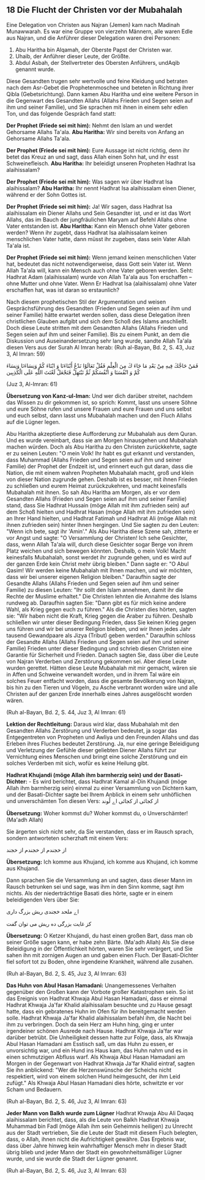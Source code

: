 ## 18 Die Flucht der Christen vor der Mubahalah


Eine Delegation von Christen aus Najran (Jemen) kam nach Madinah Munawwarah. Es war eine Gruppe von vierzehn Männern, alle waren Edle aus Najran, und die Anführer dieser Delegation waren drei Personen:

1. Abu Haritha bin Alqamah, der Oberste Papst der Christen war.
2. Uhaib, der Anführer dieser Leute, der Größte. 
3. Abdul Asbah, der Stellvertreter des Obersten Anführers, undAqib genannt wurde.

Diese Gesandten trugen sehr wertvolle und feine Kleidung und betraten nach dem Asr-Gebet die Prophetenmoschee und beteten in Richtung ihrer Qibla (Gebetsrichtung). Dann kamen Abu Haritha und eine weitere Person in die Gegenwart des Gesandten Allahs (Allahs Frieden und Segen seien auf ihm und seiner Familie), und Sie sprachen mit ihnen in einem sehr edlen Ton, und das folgende Gespräch fand statt:

**Der Prophet (Friede sei mit him):** Nehmt den Islam an und werdet Gehorsame Allahs Ta'ala.
**Abu Haritha:** Wir sind bereits von Anfang an Gehorsame Allahs Ta'ala.

**Der Prophet (Friede sei mit him):** Eure Aussage ist nicht richtig, denn ihr betet das Kreuz an und sagt, dass Allah einen Sohn hat, und ihr esst Schweinefleisch.
**Abu Haritha:** Ihr beleidigt unseren Propheten Hadhrat Isa alaihissalam?

**Der Prophet (Friede sei mit him):** Was sagen wir über Hadhrat Isa alaihissalam?
**Abu Haritha:** Ihr nennt Hadhrat Isa alaihissalam einen Diener, während er der Sohn Gottes ist.

**Der Prophet (Friede sei mit him):** Ja! Wir sagen, dass Hadhrat Isa alaihissalam ein Diener Allahs und Sein Gesandter ist, und er ist das Wort Allahs, das im Bauch der jungfräulichen Maryam auf Befehl Allahs ohne Vater entstanden ist.
**Abu Haritha:** Kann ein Mensch ohne Vater geboren werden? Wenn ihr zugebt, dass Hadhrat Isa alaihissalam keinen menschlichen Vater hatte, dann müsst ihr zugeben, dass sein Vater Allah Ta'ala ist.

**Der Prophet (Friede sei mit him):**
Wenn jemand keinen menschlichen Vater hat, bedeutet das nicht notwendigerweise, dass Gott sein Vater ist.
Wenn Allah Ta'ala will, kann ein Mensch auch ohne Vater geboren werden. Seht: Hadhrat Adam (alaihissalam) wurde von Allah Ta'ala aus Ton erschaffen – ohne Mutter und ohne Vater. Wenn Er Hadhrat Isa (alaihissalam) ohne Vater erschaffen hat, was ist daran so erstaunlich?

Nach diesem prophetischen Stil der Argumentation und weisen Gesprächsführung des Gesandten (Frieden und Segen seien auf ihm und seiner Familie) hätte erwartet werden sollen, dass diese Delegation ihren christlichen Glauben aufgibt und sich dem Schoß des Islams anschließt. Doch diese Leute stritten mit dem Gesandten Allahs (Allahs Frieden und Segen seien auf ihm und seiner Familie). Bis zu einem Punkt, an dem die Diskussion und Auseinandersetzung sehr lang wurde, sandte Allah Ta'ala diesen Vers aus der Surah Al Imran herab: (Ruh al-Bayan, Bd. 2, S. 43, Juz 3, Al Imran: 59)

فَمَنْ حَاجَّكَ فِيهِ مِنْ بَعْدِ مَا جَاءَ كَ مِنَ الْعِلْمِ فَقُلْ تَعَالَوْا نَدْعُ أَبْنَاءَنَا وَ ابْنَاءَ كُمْ وَنِسَاءَنَا وَنِسَاءَ كُمْ وَ انْفُسَنَا وَ انْفُسَكُمْ ثُمَّ نَبْتَهِلْ فَنَجْعَلْ لَعْنَتَ اللَّهِ عَلَى الْكَذِبِين

(Juz 3, Al-Imran: 61)

**Übersetzung von Kanz-ul-Iman:** Und wer dich darüber streitet, nachdem das Wissen zu dir gekommen ist, so sprich: Kommt, lasst uns unsere Söhne und eure Söhne rufen und unsere Frauen und eure Frauen und uns selbst und euch selbst, dann lasst uns Mubahalah machen und den Fluch Allahs auf die Lügner legen.

Abu Haritha akzeptierte diese Aufforderung zur Mubahalah aus dem Quran. Und es wurde vereinbart, dass sie am Morgen hinausgehen und Mubahalah machen würden. Doch als Abu Haritha zu den Christen zurückkehrte, sagte er zu seinen Leuten: "O mein Volk! Ihr habt es gut erkannt und verstanden, dass Muhammad (Allahs Frieden und Segen seien auf ihm und seiner Familie) der Prophet der Endzeit ist, und erinnert euch gut daran, dass die Nation, die mit einem wahren Propheten Mubahalah macht, groß und klein von dieser Nation zugrunde gehen. Deshalb ist es besser, mit ihnen Frieden zu schließen und eurem Heimat zurückzukehren, und macht keinesfalls Mubahalah mit ihnen. So sah Abu Haritha am Morgen, als er vor dem Gesandten Allahs (Frieden und Segen seien auf ihm und seiner Familie) stand, dass Sie Hadhrat Hussain (möge Allah mit ihm zufrieden sein) auf dem Schoß hielten und Hadhrat Hasan (möge Allah mit ihm zufrieden sein) an Ihrer Hand hielten, und Hadhrat Fatimah und Hadhrat Ali (möge Allah mit ihnen zufrieden sein) hinter Ihnen hergingen. Und Sie sagten zu den Leuten: "Wenn ich bete, sagt ihr 'Amin'." Als Abu Haritha diese Szene sah, zitterte er vor Angst und sagte: "O Versammlung der Christen! Ich sehe Gesichter, dass, wenn Allah Ta'ala will, durch diese Gesichter sogar Berge von ihrem Platz weichen und sich bewegen könnten. Deshalb, o mein Volk! Macht keinesfalls Mubahalah, sonst werdet ihr zugrunde gehen, und es wird auf der ganzen Erde kein Christ mehr übrig bleiben." Dann sagte er: "O Abul Qasim! Wir werden keine Mubahalah mit Ihnen machen, und wir möchten, dass wir bei unserer eigenen Religion bleiben." Daraufhin sagte der Gesandte Allahs (Allahs Frieden und Segen seien auf ihm und seiner Familie) zu diesen Leuten: "Ihr sollt den Islam annehmen, damit ihr die Rechte der Muslime erhaltet." Die Christen lehnten die Annahme des Islams rundweg ab. Daraufhin sagten Sie: "Dann gibt es für mich keine andere Wahl, als Krieg gegen euch zu führen." Als die Christen dies hörten, sagten sie: "Wir haben nicht die Kraft, Krieg gegen die Araber zu führen. Deshalb schließen wir unter dieser Bedingung Frieden, dass Sie keinen Krieg gegen uns führen und wir bei unserer Religion bleiben, und wir Ihnen jedes Jahr tausend Gewandpaare als Jizya (Tribut) geben werden." Daraufhin schloss der Gesandte Allahs (Allahs Frieden und Segen seien auf ihm und seiner Familie) Frieden unter dieser Bedingung und schrieb diesen Christen eine Garantie für Sicherheit und Frieden. Danach sagten Sie, dass über die Leute von Najran Verderben und Zerstörung gekommen sei. Aber diese Leute wurden gerettet. Hätten diese Leute Mubahalah mit mir gemacht, wären sie in Affen und Schweine verwandelt worden, und in ihrem Tal wäre ein solches Feuer entfacht worden, dass die gesamte Bevölkerung von Najran, bis hin zu den Tieren und Vögeln, zu Asche verbrannt worden wäre und alle Christen auf der ganzen Erde innerhalb eines Jahres ausgelöscht worden wären. 

(Ruh al-Bayan, Bd. 2, S. 44, Juz 3, Al Imran: 61)


**Lektion der Rechtleitung:** Daraus wird klar, dass Mubahalah mit den Gesandten Allahs Zerstörung und Verderben bedeutet, ja sogar das Entgegentreten von Propheten und Awliya und den Freunden Allahs und das Erleben ihres Fluches bedeutet Zerstörung. Ja, nur eine geringe Beleidigung und Verletzung der Gefühle dieser geliebten Diener Allahs führt zur Vernichtung eines Menschen und bringt eine solche Zerstörung und ein solches Verderben mit sich, wofür es keine Heilung gibt.

**Hadhrat Khujandi (möge Allah ihm barmherzig sein) und der Basati-Dichter:** - Es wird berichtet, dass Hadhrat Kamal al-Din Khujandi (möge Allah ihm barmherzig sein) einmal zu einer Versammlung von Dichtern kam, und der Basati-Dichter sagte bei Ihrem Anblick in einem sehr unhöflichen und unverschämten Ton diesen Vers:
از کجائی از کجائی اے لُوند


**Übersetzung:** Woher kommst du? Woher kommst du, o Unverschämter! (Ma'adh Allah)

Sie ärgerten sich nicht sehr, da Sie verstanden, dass er im Rausch sprach, sondern antworteten scherzhaft mit einem Vers:

از خجندم از خجندم از خجند

**Übersetzung:** Ich komme aus Khujand, ich komme aus Khujand, ich komme aus Khujand.

Dann sprachen Sie die Versammlung an und sagten, dass dieser Mann im Rausch betrunken sei und sage, was ihm in den Sinn komme, sagt ihm nichts. Als der niederträchtige Basati dies hörte, sagte er in einem beleidigenden Vers über Sie:

اے ملحد خجندی ریش بزرگ داری

کز غایت بزرگی ده ریش می توان گفت


**Übersetzung:** O Ketzer Khujandi, du hast einen großen Bart, dass man ob seiner Größe sagen kann, er habe zehn Bärte. (Ma'adh Allah)
Als Sie diese Beleidigung in der Öffentlichkeit hörten, waren Sie sehr verärgert, und Sie sahen ihn mit zornigen Augen an und gaben einen Fluch. Der Basati-Dichter fiel sofort tot zu Boden, ohne irgendeine Krankheit, während alle zusahen.

(Ruh al-Bayan, Bd. 2, S. 45, Juz 3, Al Imran: 63)

**Das Huhn von Abul Hasan Hamadani:** Unangemessenes Verhalten gegenüber den Großen kann der Vorbote großer Katastrophen sein. So ist das Ereignis von Hadhrat Khwaja Abul Hasan Hamadani, dass er einmal Hadhrat Khwaja Ja'far Khalid alaihissalam besuchte und zu Hause gesagt hatte, dass ein gebratenes Huhn im Ofen für ihn bereitgemacht werden solle. Hadhrat Khwaja Ja'far Khalid alaihissalam befahl ihm, die Nacht bei ihm zu verbringen. Doch da sein Herz am Huhn hing, ging er unter irgendeiner schönen Ausrede nach Hause. Hadhrat Khwaja Ja'far war darüber betrübt. Die Unheiligkeit dessen hatte zur Folge, dass, als Khwaja Abul Hasan Hamadani am Esstisch saß, um das Huhn zu essen, er unvorsichtig war, und ein Hund ins Haus kam, das Huhn nahm und es in einen schmutzigen Abfluss warf. Als Khwaja Abul Hasan Hamadani am Morgen in der Gegenwart von Hadhrat Khwaja Ja'far Khalid eintraf, sagten Sie ihn anblickend: "Wer die Herzenswünsche der Scheichs nicht respektiert, wird von einem solchen Hund heimgesucht, der ihm Leid zufügt." Als Khwaja Abul Hasan Hamadani dies hörte, schwitzte er vor Scham und Bedauern.

(Ruh al-Bayan, Bd. 2, S. 46, Juz 3, Al Imran: 63)

**Jeder Mann von Balkh wurde zum Lügner** Hadhrat Khwaja Abu Ali Daqaq alaihissalam berichtet, dass, als die Leute von Balkh Hadhrat Khwaja Muhammad bin Fadl (möge Allah ihm sein Geheimnis heiligen) zu Unrecht aus der Stadt vertrieben, Sie die Leute der Stadt mit diesem Fluch belegten, dass, o Allah, ihnen nicht die Aufrichtigkeit gewähre. Das Ergebnis war, dass über Jahre hinweg kein wahrhaftiger Mensch mehr in dieser Stadt übrig blieb und jeder Mann der Stadt ein gewohnheitsmäßiger Lügner wurde, und sie wurde die Stadt der Lügner genannt.

(Ruh al-Bayan, Bd. 2, S. 46, Juz 3, Al Imran: 63)
